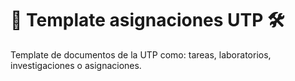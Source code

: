 # 📑 Template asignaciones UTP 🛠️

Template de documentos de la UTP como: tareas, laboratorios, investigaciones o asignaciones.
